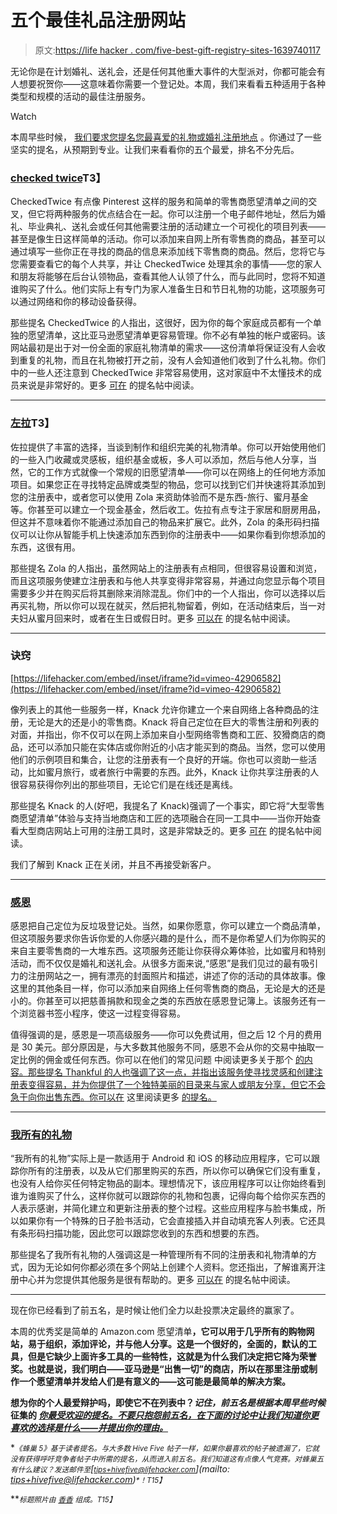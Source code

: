 # 五个最佳礼品注册网站

> 原文:[https://life hacker . com/five-best-gift-registry-sites-1639740117](https://lifehacker.com/five-best-gift-registry-sites-1639740117)

无论你是在计划婚礼、送礼会，还是任何其他重大事件的大型派对，你都可能会有人想要祝贺你——这意味着你需要一个登记处。本周，我们来看看五种适用于各种类型和规模的活动的最佳注册服务。

Watch

本周早些时候， [我们要求您提名您最喜爱的礼物或婚礼注册地点](https://lifehacker.com/whats-the-best-gift-registry-tool-1638857656) 。你通过了一些坚实的提名，从预期到专业。让我们来看看你的五个最爱，排名不分先后。

### [checked twice](https://www.checkedtwice.com/)T3】

CheckedTwice 有点像 Pinterest 这样的服务和简单的零售商愿望清单之间的交叉，但它将两种服务的优点结合在一起。你可以注册一个电子邮件地址，然后为婚礼、毕业典礼、送礼会或任何其他需要注册的活动建立一个可视化的项目列表——甚至是像生日这样简单的活动。你可以添加来自网上所有零售商的商品，甚至可以通过填写一些你正在寻找的商品的信息来添加线下零售商的商品。然后，您将它与您需要查看它的每个人共享，并让 CheckedTwice 处理其余的事情——您的家人和朋友将能够在后台认领物品，查看其他人认领了什么，而与此同时，您将不知道谁购买了什么。他们实际上有专门为家人准备生日和节日礼物的功能，这项服务可以通过网络和你的移动设备获得。

那些提名 CheckedTwice 的人指出，这很好，因为你的每个家庭成员都有一个单独的愿望清单，这比亚马逊愿望清单更容易管理。你不必有单独的帐户或密码。该网站最初是出于对一份全面的家庭礼物清单的需求——这份清单将保证没有人会收到重复的礼物，而且在礼物被打开之前，没有人会知道他们收到了什么礼物。你们中的一些人还注意到 CheckedTwice 非常容易使用，这对家庭中不太懂技术的成员来说是非常好的。更多 [可在](https://lifehacker.com/1639270779) 的提名帖中阅读。

* * *

### [左拉](http://zola.com/)T3】

佐拉提供了丰富的选择，当谈到制作和组织完美的礼物清单。你可以开始使用他们的一些入门收藏或灵感板，组织基金或板，多人可以添加，然后与他人分享，当然，它的工作方式就像一个常规的旧愿望清单——你可以在网络上的任何地方添加项目。如果您正在寻找特定品牌或类型的物品，您可以找到它们并快速将其添加到您的注册表中，或者您可以使用 Zola 来资助体验而不是东西-旅行、蜜月基金等。你甚至可以建立一个现金基金，然后收工。佐拉有点专注于家居和厨房用品，但这并不意味着你不能通过添加自己的物品来扩展它。此外，Zola 的条形码扫描仪可以让你从智能手机上快速添加东西到你的注册表中——如果你看到你想添加的东西，这很有用。

那些提名 Zola 的人指出，虽然网站上的注册表有点相同，但很容易设置和浏览，而且这项服务使建立注册表和与他人共享变得非常容易，并通过向您显示每个项目需要多少并在购买后将其删除来消除混乱。你们中的一个人指出，你可以选择以后再买礼物，所以你可以现在就买，然后把礼物留着，例如，在活动结束后，当一对夫妇从蜜月回来时，或者在生日或假日时。更多 [可以在](https://lifehacker.com/1639006354) 的提名帖中阅读。

* * *

### 诀窍

 [https://lifehacker.com/embed/inset/iframe?id=vimeo-42906582](https://lifehacker.com/embed/inset/iframe?id=vimeo-42906582) 

像列表上的其他一些服务一样，Knack 允许你建立一个来自网络上各种商品的注册，无论是大的还是小的零售商。Knack 将自己定位在巨大的零售注册和列表的对面，并指出，你不仅可以在网上添加来自小型网络零售商和工匠、狡猾商店的商品，还可以添加只能在实体店或你附近的小店才能买到的商品。当然，您可以使用他们的示例项目和集合，让您的注册表有一个良好的开端。你也可以资助一些活动，比如蜜月旅行，或者旅行中需要的东西。此外，Knack 让你共享注册表的人很容易获得你列出的那些项目，无论它们是在线还是离线。

那些提名 Knack 的人(好吧，我提名了 Knack)强调了一个事实，即它将“大型零售商愿望清单”体验与支持当地商店和工匠的选项融合在同一工具中——当你开始查看大型商店网站上可用的注册工具时，这是非常缺乏的。更多 [可在](https://lifehacker.com/1639005774) 的提名帖中阅读。

我们了解到 Knack 正在关闭，并且不再接受新客户。

* * *

### [感恩](https://thankfulregistry.com/)

感恩把自己定位为反垃圾登记处。当然，如果你愿意，你可以建立一个商品清单，但这项服务要求你告诉你爱的人你感兴趣的是什么，而不是你希望人们为你购买的来自主要零售商的一大堆东西。这项服务还能让你获得众筹体验，比如蜜月和特别活动，而不仅仅是婚礼和送礼会。从很多方面来说,“感恩”是我们见过的最有吸引力的注册网站之一，拥有漂亮的封面照片和描述，讲述了你的活动的具体故事。像这里的其他条目一样，你可以添加来自网络上任何零售商的商品，无论是大的还是小的。你甚至可以把慈善捐款和现金之类的东西放在感恩登记簿上。该服务还有一个浏览器书签小程序，使这一过程变得容易。

值得强调的是，感恩是一项高级服务——你可以免费试用，但之后 12 个月的费用是 30 美元。部分原因是，与大多数其他服务不同，感恩不会从你的交易中抽取一定比例的佣金或任何东西。你可以在他们的常见问题 中阅读更多关于那个 [的内容。那些提名 Thankful 的人也强调了这一点，并指出该服务使寻找灵感和创建注册表变得容易，并为你提供了一个独特美丽的目录来与家人或朋友分享，但它不会急于向你出售东西。你可以在](https://thankfulregistry.com/faq) 这里阅读更多 [的提名。](https://lifehacker.com/1639419263)

* * *

### [我所有的礼物](http://www.all-my-gifts.com/)

“我所有的礼物”实际上是一款适用于 Android 和 iOS 的移动应用程序，它可以跟踪你所有的注册表，以及从它们那里购买的东西，所以你可以确保它们没有重复，也没有人给你买任何特定物品的副本。理想情况下，该应用程序可以让你始终看到谁为谁购买了什么，这样你就可以跟踪你的礼物和包裹，记得向每个给你买东西的人表示感谢，并简化建立和更新注册表的整个过程。这些应用程序与脸书集成，所以如果你有一个特殊的日子脸书活动，它会直接插入并自动填充客人列表。它还具有条形码扫描功能，因此您可以跟踪您收到的东西和想要的东西。

那些提名了我所有礼物的人强调这是一种管理所有不同的注册表和礼物清单的方式，因为无论如何你都必须在多个网站上创建个人资料。您还指出，了解谁离开注册中心并为您提供其他服务是很有帮助的。更多 [可以在](https://lifehacker.com/vote-all-my-gifts-why-everyone-always-thinks-about-wh-1639355559) 的提名帖中阅读。

* * *

现在你已经看到了前五名，是时候让他们全力以赴投票决定最终的赢家了。

本周的优秀奖是简单的 Amazon.com 愿望清单[](http://amazon.com/?asc_campaign=InlineText&asc_refurl=https://lifehacker.com/five-best-gift-registry-sites-1639740117&asc_source=&tag=kinjalifehackerlink-20)**，它可以用于几乎所有的购物网站，易于组织，添加评论，并与他人分享。这是一个很好的，全面的，默认的工具，但是它缺少上面许多工具的一些特性，这就是为什么我们决定把它降为荣誉奖。也就是说，我们明白——亚马逊是“出售一切”的商店，所以在那里注册或制作一个愿望清单并发给人们是有意义的——这可能是最简单的解决方案。**

**想为你的个人最爱辩护吗，即使它不在列表中？*记住，前五名是根据本周早些时候* 征集的 [*你最受欢迎的提名。不要只抱怨前五名，在下面的讨论中让我们知道你更喜欢的选择是什么——并提出你的理由。*](https://lifehacker.com/whats-the-best-gift-registry-tool-1638857656)**

**<small>*《蜂巢 5》基于读者提名。与大多数 Hive Five 帖子一样，如果你最喜欢的帖子被遗漏了，它就没有获得呼吁竞争者帖子中所需的提名，从而进入前五名。我们知道这有点像人气竞赛。对蜂巢五有什么建议？发送邮件至*</small>[<small>*tips+hivefive@lifehacker.com*</small>](mailto: tips+hivefive@lifehacker.com)<small>*！*T15】</small>**

**<small>*标题照片由*</small> [<small>*香香*</small>](https://www.flickr.com/photos/thetopaz/9349108872) <small>*组成。*T15】</small>**